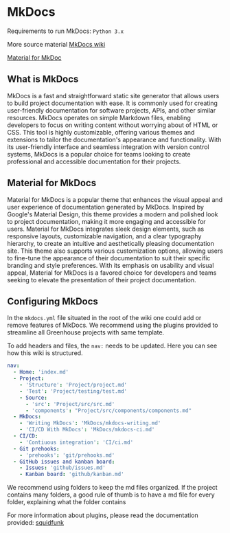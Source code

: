 # MkDocs
Requirements to run MkDocs:
`Python 3.x` 

More source material
 [MkDocs wiki](https://www.mkdocs.org/) 

[Material for MkDoc](https://squidfunk.github.io/mkdocs-material/)

## What is MkDocs
MkDocs is a fast and straightforward static site generator that allows users to build project documentation with ease. It is commonly used for creating user-friendly documentation for software projects, APIs, and other similar resources. MkDocs operates on simple Markdown files, enabling developers to focus on writing content without worrying about of HTML or CSS. This tool is highly customizable, offering various themes and extensions to tailor the documentation's appearance and functionality. With its user-friendly interface and seamless integration with version control systems, MkDocs is a popular choice for teams looking to create professional and accessible documentation for their projects.

## Material for MkDocs
Material for MkDocs is a popular theme that enhances the visual appeal and user experience of documentation generated by MkDocs. Inspired by Google's Material Design,
this theme provides a modern and polished look to project documentation, making it more engaging and accessible for users.
Material for MkDocs integrates sleek design elements, such as responsive layouts, customizable navigation, and a clear typography hierarchy, to create an intuitive and aesthetically pleasing documentation site.
This theme also supports various customization options, allowing users to fine-tune the appearance of their documentation to suit their specific branding and style preferences. With its emphasis on usability and visual appeal, 
Material for MkDocs is a favored choice for developers and teams seeking to elevate the presentation of their project documentation.

## Configuring MkDocs
In the `mkdocs.yml` file situated in the root of the wiki one could add or remove features of MkDocs. We recommend using the plugins provided to streamline all Greenhouse projects with same template. 

To add headers and files, the `nav:` needs to be updated. Here you can see how this wiki is structured.

```yaml
nav:
  - Home: 'index.md'
  - Project: 
    - 'Structure': 'Project/project.md'
    - 'Test': 'Project/testing/test.md'
    - Source:
      - 'src': 'Project/src/src.md'
      - 'components': "Project/src/components/components.md"
  - MkDocs:
    - 'Writing MkDocs': 'MkDocs/mkdocs-writing.md'
    - 'CI/CD With MkDocs': 'MkDocs/mkdocs-ci.md'
  - CI/CD:
    - 'Contiuous integration': 'CI/ci.md'
  - Git prehooks:
    - 'prehooks': 'git/prehooks.md'
  - GitHub issues and kanban board:
    - Issues: 'github/issues.md'
    - Kanban board: 'github/kanban.md'

```

We recommend using folders to keep the md files organized. If the project contains many folders, a good rule of thumb is
to have a md file for every folder, explaining what the folder contains

For more information about plugins, please read the documentation provided: [squidfunk](https://squidfunk.github.io/mkdocs-material/plugins/)